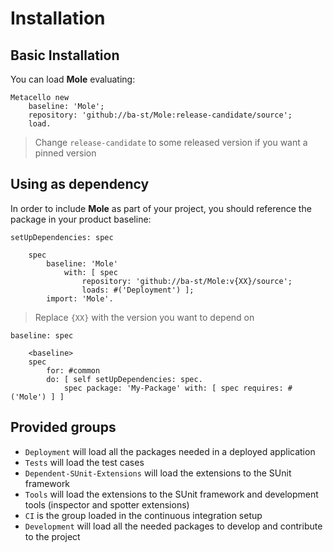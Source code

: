 # Installation

## Basic Installation

You can load **Mole** evaluating:
```smalltalk
Metacello new
	baseline: 'Mole';
	repository: 'github://ba-st/Mole:release-candidate/source';
	load.
```
>  Change `release-candidate` to some released version if you want a pinned version

## Using as dependency

In order to include **Mole** as part of your project, you should reference the package in your product baseline:

```smalltalk
setUpDependencies: spec

	spec
		baseline: 'Mole'
			with: [ spec
				repository: 'github://ba-st/Mole:v{XX}/source';
				loads: #('Deployment') ];
		import: 'Mole'.
```
> Replace `{XX}` with the version you want to depend on

```smalltalk
baseline: spec

	<baseline>
	spec
		for: #common
		do: [ self setUpDependencies: spec.
			spec package: 'My-Package' with: [ spec requires: #('Mole') ] ]
```

## Provided groups

- `Deployment` will load all the packages needed in a deployed application
- `Tests` will load the test cases
- `Dependent-SUnit-Extensions` will load the extensions to the SUnit framework
- `Tools` will load the extensions to the SUnit framework and development tools (inspector and spotter extensions)
- `CI` is the group loaded in the continuous integration setup
- `Development` will load all the needed packages to develop and contribute to the project
